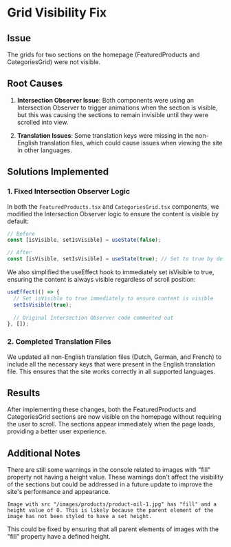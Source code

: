 # Grid Visibility Fix

## Issue
The grids for two sections on the homepage (FeaturedProducts and CategoriesGrid) were not visible.

## Root Causes

1. **Intersection Observer Issue**: Both components were using an Intersection Observer to trigger animations when the section is visible, but this was causing the sections to remain invisible until they were scrolled into view.

2. **Translation Issues**: Some translation keys were missing in the non-English translation files, which could cause issues when viewing the site in other languages.

## Solutions Implemented

### 1. Fixed Intersection Observer Logic

In both the `FeaturedProducts.tsx` and `CategoriesGrid.tsx` components, we modified the Intersection Observer logic to ensure the content is visible by default:

```typescript
// Before
const [isVisible, setIsVisible] = useState(false);

// After
const [isVisible, setIsVisible] = useState(true); // Set to true by default
```

We also simplified the useEffect hook to immediately set isVisible to true, ensuring the content is always visible regardless of scroll position:

```typescript
useEffect(() => {
  // Set isVisible to true immediately to ensure content is visible
  setIsVisible(true);
  
  // Original Intersection Observer code commented out
}, []);
```

### 2. Completed Translation Files

We updated all non-English translation files (Dutch, German, and French) to include all the necessary keys that were present in the English translation file. This ensures that the site works correctly in all supported languages.

## Results

After implementing these changes, both the FeaturedProducts and CategoriesGrid sections are now visible on the homepage without requiring the user to scroll. The sections appear immediately when the page loads, providing a better user experience.

## Additional Notes

There are still some warnings in the console related to images with "fill" property not having a height value. These warnings don't affect the visibility of the sections but could be addressed in a future update to improve the site's performance and appearance.

```
Image with src "/images/products/product-oil-1.jpg" has "fill" and a height value of 0. This is likely because the parent element of the image has not been styled to have a set height.
```

This could be fixed by ensuring that all parent elements of images with the "fill" property have a defined height.
